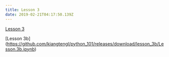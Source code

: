 ```yaml
---
title: Lesson 3
date: 2019-02-21T04:17:50.139Z
---
```

[Lesson 3](https://github.com/kiangtengl/python_101/releases/download/lesson_3/Lesson.3a.ipynb)

[Lesson 3b]
(https://github.com/kiangtengl/python_101/releases/download/lesson_3b/Lesson.3b.ipynb)
